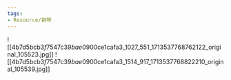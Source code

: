 ```yaml
---
tags:
- Resource/钢琴
---
```


![[4b7d5bcb$3f75$47c3$9bae$0900ce1cafa3_1027_551_1713537768762122_original_105523.jpg]]
![[4b7d5bcb$3f75$47c3$9bae$0900ce1cafa3_1514_917_1713537768822210_original_105539.jpg]]